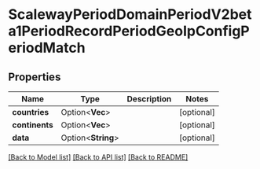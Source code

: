 # ScalewayPeriodDomainPeriodV2beta1PeriodRecordPeriodGeoIpConfigPeriodMatch

## Properties

Name | Type | Description | Notes
------------ | ------------- | ------------- | -------------
**countries** | Option<**Vec<String>**> |  | [optional]
**continents** | Option<**Vec<String>**> |  | [optional]
**data** | Option<**String**> |  | [optional]

[[Back to Model list]](../README.md#documentation-for-models) [[Back to API list]](../README.md#documentation-for-api-endpoints) [[Back to README]](../README.md)


